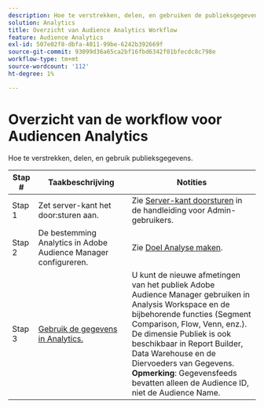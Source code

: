 ```yaml
---
description: Hoe te verstrekken, delen, en gebruiken de publieksgegevens.
solution: Analytics
title: Overzicht van Audience Analytics Workflow
feature: Audience Analytics
exl-id: 507e02f8-dbfa-4011-99be-6242b392669f
source-git-commit: 93099d36a65ca2bf16fbd6342f01bfecdc8c798e
workflow-type: tm+mt
source-wordcount: '112'
ht-degree: 1%

---
```


# Overzicht van de workflow voor Audiencen Analytics

Hoe te verstrekken, delen, en gebruik publieksgegevens.

| Stap # | Taakbeschrijving | Notities |
|--- |--- |--- |
| Stap 1 | Zet server-kant het door:sturen aan. | Zie [Server-kant doorsturen](/help/admin/admin/c-manage-report-suites/c-edit-report-suites/general/c-server-side-forwarding/ssf.md) in de handleiding voor Admin-gebruikers. |
| Stap 2 | De bestemming Analytics in Adobe Audience Manager configureren. | Zie [Doel Analyse maken](https://experienceleague.adobe.com/docs/audience-manager/user-guide/features/destinations/experience-cloud-destinations/create-analytics-destination.html). |
| Stap 3 | [Gebruik de gegevens in Analytics.](/help/integrate/c-audience-analytics/c-workflow/use-audience-data-analytics.md) | U kunt de nieuwe afmetingen van het publiek Adobe Audience Manager gebruiken in Analysis Workspace en de bijbehorende functies (Segment Comparison, Flow, Venn, enz.). <br>De dimensie Publiek is ook beschikbaar in Report Builder, Data Warehouse en de Diervoeders van Gegevens. <br>**Opmerking**: Gegevensfeeds bevatten alleen de Audience ID, niet de Audience Name. |
